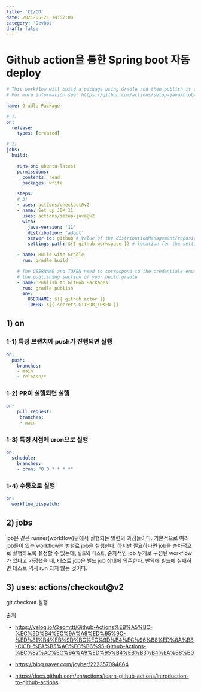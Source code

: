 ```yaml
---
title: 'CI/CD'
date: 2021-05-21 14:52:00
category: 'DevOps'
draft: false
---  
```


# Github action을 통한 Spring boot 자동 deploy

```yml
# This workflow will build a package using Gradle and then publish it to GitHub packages when a release is created
# For more information see: https://github.com/actions/setup-java/blob/main/docs/advanced-usage.md#Publishing-using-gradle

name: Gradle Package

# 1)
on:
  release:
    types: [created]

# 2)
jobs:
  build:

    runs-on: ubuntu-latest
    permissions:
      contents: read
      packages: write

    steps:
    # 3)
    - uses: actions/checkout@v2
    - name: Set up JDK 11
      uses: actions/setup-java@v2
      with:
        java-version: '11'
        distribution: 'adopt'
        server-id: github # Value of the distributionManagement/repository/id field of the pom.xml
        settings-path: ${{ github.workspace }} # location for the settings.xml file

    - name: Build with Gradle
      run: gradle build

    # The USERNAME and TOKEN need to correspond to the credentials environment variables used in
    # the publishing section of your build.gradle
    - name: Publish to GitHub Packages
      run: gradle publish
      env:
        USERNAME: ${{ github.actor }}
        TOKEN: ${{ secrets.GITHUB_TOKEN }}
```

## 1) on
### 1-1) 특정 브랜치에 push가 진행되면 실행

``` yml
on:
  push:
    branches:
    - main
    - release/*
```

### 1-2) PR이 실행되면 실행

``` yml
on:
    pull_request:
     branches:
     - main
```

### 1-3) 특정 시점에 cron으로 실행
``` yml
on:
  schedule:
    branches:
    - cron: "0 0 * * * *"
```

### 1-4) 수동으로 실행
``` yml
on:
  workflow_dispatch:
```

## 2) jobs
job은 같은 runner(workflow)위에서 실행되는 일련의 과정들이다. 기본적으로 여러 job들이 있는 workflow는 병렬로 job을 실행한다. 하지만 필요하다면 job을 순차적으로 실행하도록 설정할 수 있는데, `빌드`와 `테스트`, 순차적인 job 두개로 구성된 workflow가 있다고 가정했을 때, 테스트 job은 빌드 job 상태에 의존한다. 만약에 빌드에 실패하면 테스트 역시 run 되지 않는 것이다. 


## 3) uses: actions/checkout@v2
git checkout 실행



출처
- https://velog.io/@eomttt/Github-Actions%EB%A5%BC-%EC%9D%B4%EC%9A%A9%ED%95%9C-%ED%81%B4%EB%9D%BC%EC%9D%B4%EC%96%B8%ED%8A%B8-CICD-%EA%B5%AC%EC%B6%95-Github-Actions-%EC%82%AC%EC%9A%A9%ED%95%B4%EB%B3%B4%EA%B8%B0

- https://blog.naver.com/jcyber/222357094864

- https://docs.github.com/en/actions/learn-github-actions/introduction-to-github-actions